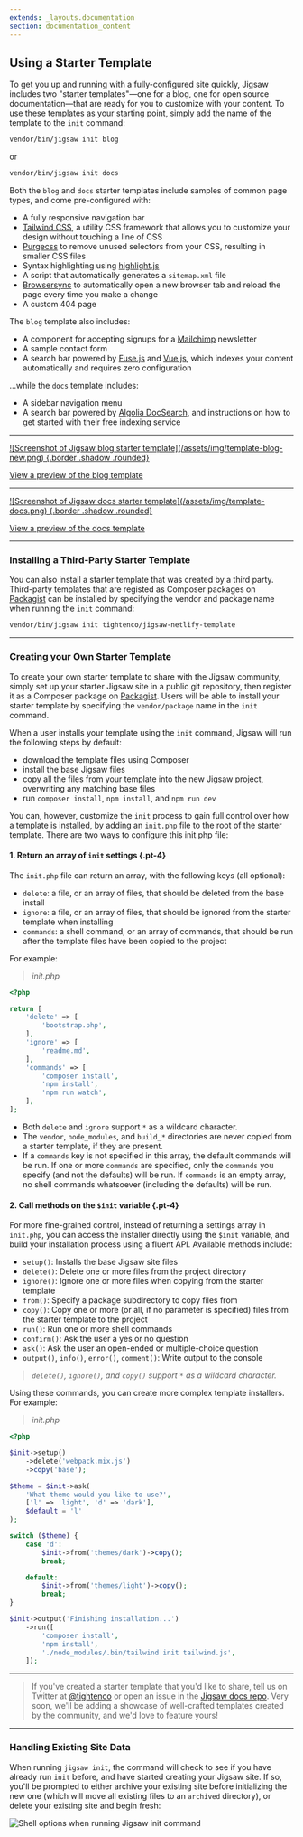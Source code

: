 ```yaml
---
extends: _layouts.documentation
section: documentation_content
---
```


## Using a Starter Template

To get you up and running with a fully-configured site quickly, Jigsaw includes two "starter templates"—one for a blog, one for open source documentation—that are ready for you to customize with your content. To use these templates as your starting point, simply add the name of the template to the `init` command:

```bash
vendor/bin/jigsaw init blog
```

or

```bash
vendor/bin/jigsaw init docs
```

Both the `blog` and `docs` starter templates include samples of common page types, and come pre-configured with:

- A fully responsive navigation bar
- [Tailwind CSS](https://tailwindcss.com/), a utility CSS framework that allows you to customize your design without touching a line of CSS
- [Purgecss](https://www.purgecss.com/) to remove unused selectors from your CSS, resulting in smaller CSS files
- Syntax highlighting using [highlight.js](https://highlightjs.org/)
- A script that automatically generates a `sitemap.xml` file
- [Browsersync](https://browsersync.io/) to automatically open a new browser tab and reload the page every time you make a change
- A custom 404 page

The `blog` template also includes:

- A component for accepting signups for a [Mailchimp](https://mailchimp.com/) newsletter
- A sample contact form
- A search bar powered by [Fuse.js](http://fusejs.io/) and [Vue.js](https://vuejs.org/), which indexes your content automatically and requires zero configuration

...while the `docs` template includes:

- A sidebar navigation menu
- A search bar powered by [Algolia DocSearch](https://community.algolia.com/docsearch/), and instructions on how to get started with their free indexing service

---

<a class="block pt-6" href="http://jigsaw-blog-staging.tighten.co/" target="_blank">
    ![Screenshot of Jigsaw blog starter template](/assets/img/template-blog-new.png) {.border .shadow .rounded}
</a>

<a href="http://jigsaw-blog-staging.tighten.co/" target="_blank">View a preview of the blog template</a>

---

<a class="block pt-6" href="http://jigsaw-docs-staging.tighten.co/" target="_blank">
    ![Screenshot of Jigsaw docs starter template](/assets/img/template-docs.png) {.border .shadow .rounded}
</a>

<a href="http://jigsaw-docs-staging.tighten.co/" target="_blank">View a preview of the docs template</a>

---

### Installing a Third-Party Starter Template

You can also install a starter template that was created by a third party. Third-party templates that are registed as Composer packages on [Packagist](https://packagist.org/) can be installed by specifying the vendor and package name when running the `init` command:

```bash
vendor/bin/jigsaw init tightenco/jigsaw-netlify-template
```

---

### Creating your Own Starter Template

To create your own starter template to share with the Jigsaw community, simply set up your starter Jigsaw site in a public git repository, then register it as a Composer package on [Packagist](https://packagist.org/). Users will be able to install your starter template by specifying the `vendor/package` name in the `init` command.

When a user installs your template using the `init` command, Jigsaw will run the following steps by default:

- download the template files using Composer
- install the base Jigsaw files
- copy all the files from your template into the new Jigsaw project, overwriting any matching base files
- run `composer install`, `npm install`, and `npm run dev`

You can, however, customize the `init` process to gain full control over how a template is installed, by adding an `init.php` file to the root of the starter template. There are two ways to configure this init.php file:

#### 1. Return an array of `init` settings {.pt-4}

The `init.php` file can return an array, with the following keys (all optional):

- `delete`: a file, or an array of files, that should be deleted from the base install
- `ignore`: a file, or an array of files, that should be ignored from the starter template when installing
- `commands`: a shell command, or an array of commands, that should be run after the template files have been copied to the project

For example:

> _init.php_

```php
<?php

return [
    'delete' => [
        'bootstrap.php',
    ],
    'ignore' => [
        'readme.md',
    ],
    'commands' => [
        'composer install',
        'npm install',
        'npm run watch',
    ],
];
```

- Both `delete` and `ignore` support `*` as a wildcard character.
- The `vendor`, `node_modules`, and `build_*` directories are never copied from a starter template, if they are present.
- If a `commands` key is not specified in this array, the default commands will be run. If one or more `commands` are specified, only the `commands` you specify (and not the defaults) will be run. If `commands` is an empty array, no shell commands whatsoever (including the defaults) will be run.

#### 2. Call methods on the `$init` variable {.pt-4}

For more fine-grained control, instead of returning a settings array in `init.php`, you can access the installer directly using the `$init` variable, and build your installation process using a fluent API. Available methods include:

- `setup()`: Installs the base Jigsaw site files
- `delete()`: Delete one or more files from the project directory
- `ignore()`: Ignore one or more files when copying from the starter template
- `from()`: Specify a package subdirectory to copy files from
- `copy()`: Copy one or more (or all, if no parameter is specified) files from the starter template to the project
- `run()`: Run one or more shell commands
- `confirm()`: Ask the user a yes or no question
- `ask()`: Ask the user an open-ended or multiple-choice question
- `output()`, `info()`, `error()`, `comment()`: Write output to the console

> _`delete()`, `ignore()`, and `copy()` support `*` as a wildcard character._

<div class="pb-4"></div>

Using these commands, you can create more complex template installers. For example:

> _init.php_

```php
<?php

$init->setup()
    ->delete('webpack.mix.js')
    ->copy('base');

$theme = $init->ask(
    'What theme would you like to use?',
    ['l' => 'light', 'd' => 'dark'],
    $default = 'l'
);

switch ($theme) {
    case 'd':
        $init->from('themes/dark')->copy();
        break;

    default:
        $init->from('themes/light')->copy();
        break;
}

$init->output('Finishing installation...')
    ->run([
        'composer install',
        'npm install',
        './node_modules/.bin/tailwind init tailwind.js',
    ]);
```

---

<div class="pt-2"></div>

> If you've created a starter template that you'd like to share, tell us on Twitter at [@tightenco](https://twitter.com/tightenco) or open an issue in the [Jigsaw docs repo](https://github.com/tighten/jigsaw-site/issues). Very soon, we'll be adding a showcase of well-crafted templates created by the community, and we'd love to feature yours!

---

### Handling Existing Site Data

When running `jigsaw init`, the command will check to see if you have already run `init` before, and have started creating your Jigsaw site. If so, you'll be prompted to either archive your existing site before initializing the new one (which will move all existing files to an `archived` directory), or delete your existing site and begin fresh:

![Shell options when running Jigsaw init command](/assets/img/init-options.png)
